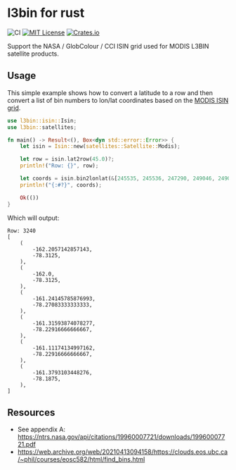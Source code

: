 # l3bin for rust

![CI](https://github.com/PMassicotte/l3bin/actions/workflows/rust.yml/badge.svg)
[![MIT License](https://img.shields.io/badge/license-MIT-blue.svg)](LICENSE) [![Crates.io](https://img.shields.io/crates/v/l3bin.svg)](https://crates.io/crates/l3bin)

Support the NASA / GlobColour / CCI ISIN grid used for MODIS L3BIN satellite products.

## Usage

This simple example shows how to convert a latitude to a row and then convert a list of bin numbers to lon/lat coordinates based on the [MODIS ISIN grid](https://modis-land.gsfc.nasa.gov/MODLAnD_grid.html).

```rust
use l3bin::isin::Isin;
use l3bin::satellites;

fn main() -> Result<(), Box<dyn std::error::Error>> {
    let isin = Isin::new(satellites::Satellite::Modis);

    let row = isin.lat2row(45.0)?;
    println!("Row: {}", row);

    let coords = isin.bin2lonlat(&[245535, 245536, 247290, 249046, 249047, 250809])?;
    println!("{:#?}", coords);

    Ok(())
}
```

Which will output:

```
Row: 3240
[
    (
        -162.2057142857143,
        -78.3125,
    ),
    (
        -162.0,
        -78.3125,
    ),
    (
        -161.24145785876993,
        -78.27083333333333,
    ),
    (
        -161.31593874078277,
        -78.22916666666667,
    ),
    (
        -161.11174134997162,
        -78.22916666666667,
    ),
    (
        -161.3793103448276,
        -78.1875,
    ),
]
```

## Resources

- See appendix A: https://ntrs.nasa.gov/api/citations/19960007721/downloads/19960007721.pdf
- https://web.archive.org/web/20210413094158/https://clouds.eos.ubc.ca/~phil/courses/eosc582/html/find_bins.html
